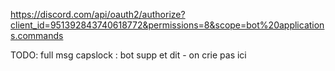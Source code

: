 https://discord.com/api/oauth2/authorize?client_id=951392843740618772&permissions=8&scope=bot%20applications.commands



TODO:
full msg capslock : bot supp et dit - on crie pas ici